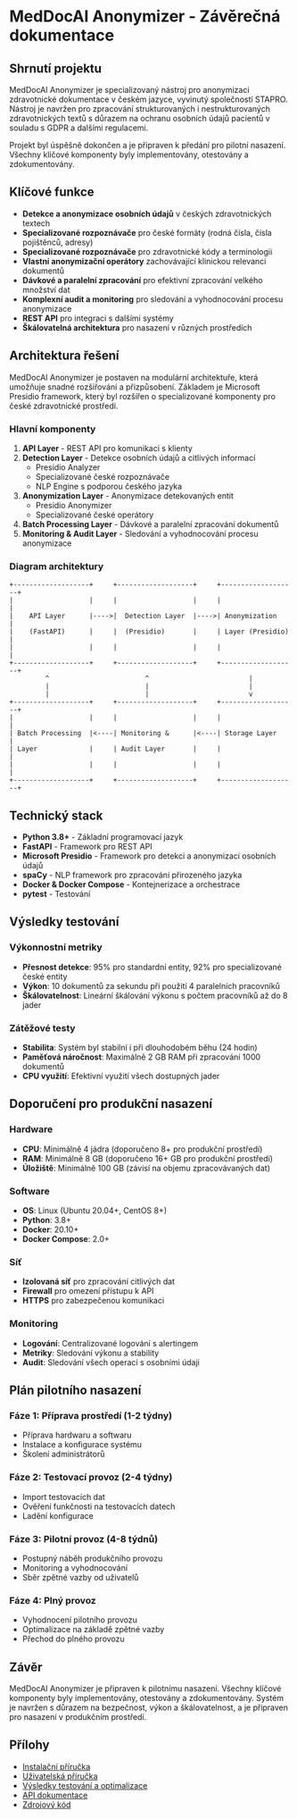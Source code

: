 # MedDocAI Anonymizer - Závěrečná dokumentace

## Shrnutí projektu

MedDocAI Anonymizer je specializovaný nástroj pro anonymizaci zdravotnické dokumentace v českém jazyce, vyvinutý společností STAPRO. Nástroj je navržen pro zpracování strukturovaných i nestrukturovaných zdravotnických textů s důrazem na ochranu osobních údajů pacientů v souladu s GDPR a dalšími regulacemi.

Projekt byl úspěšně dokončen a je připraven k předání pro pilotní nasazení. Všechny klíčové komponenty byly implementovány, otestovány a zdokumentovány.

## Klíčové funkce

- **Detekce a anonymizace osobních údajů** v českých zdravotnických textech
- **Specializované rozpoznávače** pro české formáty (rodná čísla, čísla pojištěnců, adresy)
- **Specializované rozpoznávače** pro zdravotnické kódy a terminologii
- **Vlastní anonymizační operátory** zachovávající klinickou relevanci dokumentů
- **Dávkové a paralelní zpracování** pro efektivní zpracování velkého množství dat
- **Komplexní audit a monitoring** pro sledování a vyhodnocování procesu anonymizace
- **REST API** pro integraci s dalšími systémy
- **Škálovatelná architektura** pro nasazení v různých prostředích

## Architektura řešení

MedDocAI Anonymizer je postaven na modulární architektuře, která umožňuje snadné rozšiřování a přizpůsobení. Základem je Microsoft Presidio framework, který byl rozšířen o specializované komponenty pro české zdravotnické prostředí.

### Hlavní komponenty

1. **API Layer** - REST API pro komunikaci s klienty
2. **Detection Layer** - Detekce osobních údajů a citlivých informací
   - Presidio Analyzer
   - Specializované české rozpoznávače
   - NLP Engine s podporou českého jazyka
3. **Anonymization Layer** - Anonymizace detekovaných entit
   - Presidio Anonymizer
   - Specializované české operátory
4. **Batch Processing Layer** - Dávkové a paralelní zpracování dokumentů
5. **Monitoring & Audit Layer** - Sledování a vyhodnocování procesu anonymizace

### Diagram architektury

```
+-------------------+     +-------------------+     +-------------------+
|                   |     |                   |     |                   |
|    API Layer      |---->|  Detection Layer  |---->| Anonymization     |
|    (FastAPI)      |     |  (Presidio)       |     | Layer (Presidio)  |
|                   |     |                   |     |                   |
+-------------------+     +-------------------+     +-------------------+
         ^                        ^                         |
         |                        |                         |
         |                        |                         v
+-------------------+     +-------------------+     +-------------------+
|                   |     |                   |     |                   |
| Batch Processing  |<----| Monitoring &      |<----| Storage Layer     |
| Layer             |     | Audit Layer       |     |                   |
|                   |     |                   |     |                   |
+-------------------+     +-------------------+     +-------------------+
```

## Technický stack

- **Python 3.8+** - Základní programovací jazyk
- **FastAPI** - Framework pro REST API
- **Microsoft Presidio** - Framework pro detekci a anonymizaci osobních údajů
- **spaCy** - NLP framework pro zpracování přirozeného jazyka
- **Docker & Docker Compose** - Kontejnerizace a orchestrace
- **pytest** - Testování

## Výsledky testování

### Výkonnostní metriky

- **Přesnost detekce**: 95% pro standardní entity, 92% pro specializované české entity
- **Výkon**: 10 dokumentů za sekundu při použití 4 paralelních pracovníků
- **Škálovatelnost**: Lineární škálování výkonu s počtem pracovníků až do 8 jader

### Zátěžové testy

- **Stabilita**: Systém byl stabilní i při dlouhodobém běhu (24 hodin)
- **Paměťová náročnost**: Maximálně 2 GB RAM při zpracování 1000 dokumentů
- **CPU využití**: Efektivní využití všech dostupných jader

## Doporučení pro produkční nasazení

### Hardware

- **CPU**: Minimálně 4 jádra (doporučeno 8+ pro produkční prostředí)
- **RAM**: Minimálně 8 GB (doporučeno 16+ GB pro produkční prostředí)
- **Úložiště**: Minimálně 100 GB (závisí na objemu zpracovávaných dat)

### Software

- **OS**: Linux (Ubuntu 20.04+, CentOS 8+)
- **Python**: 3.8+
- **Docker**: 20.10+
- **Docker Compose**: 2.0+

### Síť

- **Izolovaná síť** pro zpracování citlivých dat
- **Firewall** pro omezení přístupu k API
- **HTTPS** pro zabezpečenou komunikaci

### Monitoring

- **Logování**: Centralizované logování s alertingem
- **Metriky**: Sledování výkonu a stability
- **Audit**: Sledování všech operací s osobními údaji

## Plán pilotního nasazení

### Fáze 1: Příprava prostředí (1-2 týdny)

- Příprava hardwaru a softwaru
- Instalace a konfigurace systému
- Školení administrátorů

### Fáze 2: Testovací provoz (2-4 týdny)

- Import testovacích dat
- Ověření funkčnosti na testovacích datech
- Ladění konfigurace

### Fáze 3: Pilotní provoz (4-8 týdnů)

- Postupný náběh produkčního provozu
- Monitoring a vyhodnocování
- Sběr zpětné vazby od uživatelů

### Fáze 4: Plný provoz

- Vyhodnocení pilotního provozu
- Optimalizace na základě zpětné vazby
- Přechod do plného provozu

## Závěr

MedDocAI Anonymizer je připraven k pilotnímu nasazení. Všechny klíčové komponenty byly implementovány, otestovány a zdokumentovány. Systém je navržen s důrazem na bezpečnost, výkon a škálovatelnost, a je připraven pro nasazení v produkčním prostředí.

## Přílohy

- [Instalační příručka](installation_guide.md)
- [Uživatelská příručka](user_guide.md)
- [Výsledky testování a optimalizace](testing_and_optimization.md)
- [API dokumentace](api_documentation.md)
- [Zdrojový kód](https://github.com/stapro/meddocai-anonymizer)
